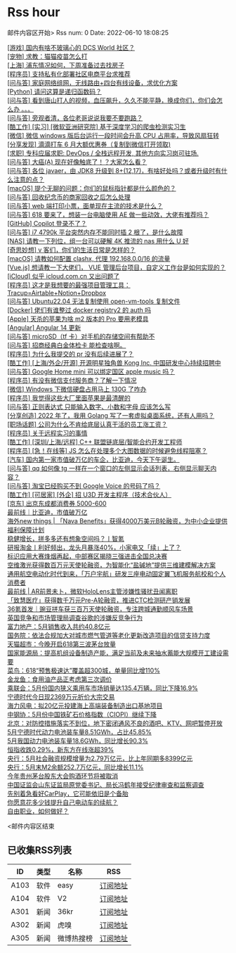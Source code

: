 # Rss hour

邮件内容区开始>
Rss num: 0  Date: 2022-06-10 18:08:25 <br/>

<a href='https://www.v2ex.com/t/858777#reply0'>[游戏] 国内有啥不玻璃心的 DCS World 社区？</a><br/>
<a href='https://www.v2ex.com/t/858776#reply0'>[宠物] 求教：猫猫疫苗怎么打</a><br/>
<a href='https://www.v2ex.com/t/858775#reply3'>[上海] 浦东情况如何，下周准备过去找房子</a><br/>
<a href='https://www.v2ex.com/t/858774#reply2'>[程序员] 支持私有化部署社区电商平台求推荐</a><br/>
<a href='https://www.v2ex.com/t/858773#reply1'>[问与答] 家庭网络组网，无线路由+四台有线设备，求优化方案</a><br/>
<a href='https://www.v2ex.com/t/858772#reply3'>[Python] 请问这算是递归函数码？</a><br/>
<a href='https://www.v2ex.com/t/858771#reply1'>[问与答] 看到唐山打人的视频，血压飙升，久久不能平静，换成你们，你们会怎么办 。。。</a><br/>
<a href='https://www.v2ex.com/t/858769#reply3'>[问与答] 旁观者清，各位老哥说说我要不要跑路？</a><br/>
<a href='https://www.v2ex.com/t/858768#reply0'>[酷工作] [实习] [微软亚洲研究院] 基于深度学习的爬虫检测实习生</a><br/>
<a href='https://www.v2ex.com/t/858766#reply0'>[微信] 微信 windows 版后台运行一段时间会升高 CPU 占用率，导致风扇狂转</a><br/>
<a href='https://www.v2ex.com/t/858765#reply0'>[分享发现] 滴滴打车 6 月大额优惠券（复制到微信打开领取)</a><br/>
<a href='https://www.v2ex.com/t/858763#reply0'>[求职] 专科应届求职: DevOps / 全栈远程开发, 其他方向实习岗可驻场.</a><br/>
<a href='https://www.v2ex.com/t/858762#reply6'>[问与答] 大癌(A) 现在好像触底了！？大家怎么看？</a><br/>
<a href='https://www.v2ex.com/t/858761#reply0'>[问与答] 各位 javaer，由 JDK8 升级到 8+(12,17)，有啥好处吗？或者升级时有什么注意的点？</a><br/>
<a href='https://www.v2ex.com/t/858760#reply5'>[macOS] 提个无聊的问题：你们的鼠标指针都是什么颜色的？</a><br/>
<a href='https://www.v2ex.com/t/858759#reply2'>[问与答] 回收纪念币的商家回收之后怎么处理</a><br/>
<a href='https://www.v2ex.com/t/858757#reply4'>[问与答] web 端打印小票，面单现在主流的技术是什么？</a><br/>
<a href='https://www.v2ex.com/t/858754#reply5'>[问与答] 618 要来了，想装一台电脑使用 AE 做一些动效，大佬有推荐吗？</a><br/>
<a href='https://www.v2ex.com/t/858753#reply0'>[GitHub] Copilot 登录不了？</a><br/>
<a href='https://www.v2ex.com/t/858752#reply1'>[问与答] i7 4790k 平台突然内存不能同时插 2 根了，是什么故障</a><br/>
<a href='https://www.v2ex.com/t/858751#reply2'>[NAS] 请教一下列位，组一台可以硬解 4K 推流的 nas 用什么 U 好</a><br/>
<a href='https://www.v2ex.com/t/858750#reply2'>[奇思妙想] v 客们，你们的生活日常是怎样的？</a><br/>
<a href='https://www.v2ex.com/t/858749#reply4'>[macOS] 请教如何配置 clashx, 代理 192.168.0.0/16 的流量</a><br/>
<a href='https://www.v2ex.com/t/858747#reply19'>[Vue.js] 想请教一下大佬们， VUE 管理后台项目，自定义工作台是如何实现的？</a><br/>
<a href='https://www.v2ex.com/t/858746#reply3'>[iCloud] 似乎 icloud.com.cn 又出问题了</a><br/>
<a href='https://www.v2ex.com/t/858745#reply0'>[程序员] 这才是我想要的最强项目管理工具： Tracup=Airtable+Notion+Dropbox</a><br/>
<a href='https://www.v2ex.com/t/858744#reply2'>[问与答] Ubuntu22.04 无法复制使用 open-vm-tools 复制文件</a><br/>
<a href='https://www.v2ex.com/t/858743#reply0'>[Docker] 佬们有谁整过 docker registry2 的 auth 吗</a><br/>
<a href='https://www.v2ex.com/t/858742#reply21'>[Apple] 天杀的苹果为啥 m2 版本的 Pro 要用老模具</a><br/>
<a href='https://www.v2ex.com/t/858739#reply4'>[Angular] Angular 14 更新</a><br/>
<a href='https://www.v2ex.com/t/858738#reply2'>[问与答] microSD（tf 卡）对手机的存储空间有帮助不</a><br/>
<a href='https://www.v2ex.com/t/858737#reply0'>[问与答] 招商经典白金体检卡 能检查啥啊。</a><br/>
<a href='https://www.v2ex.com/t/858735#reply1'>[程序员] 为什么我提交的 pr 没有后续进展了？</a><br/>
<a href='https://www.v2ex.com/t/858734#reply1'>[酷工作] [上海/外企/开源] 开源明星独角兽 Kong Inc. 中国研发中心持续招聘中</a><br/>
<a href='https://www.v2ex.com/t/858733#reply3'>[问与答] Google Home mini 可以绑定国区 apple music 吗？</a><br/>
<a href='https://www.v2ex.com/t/858731#reply10'>[程序员] 有没有微信支付服务商？了解一下情况</a><br/>
<a href='https://www.v2ex.com/t/858730#reply7'>[微信] Windows 下微信硬盘占用马上 130G 了咋办</a><br/>
<a href='https://www.v2ex.com/t/858729#reply67'>[程序员] 我觉得这些大厂里面苹果是最清醒的</a><br/>
<a href='https://www.v2ex.com/t/858728#reply8'>[问与答] 正则表达式 只能输入数字、小数和字母 应该怎么写</a><br/>
<a href='https://www.v2ex.com/t/858727#reply5'>[分享创造] 2022 年了，我用 Golang 写了一套虚拟桌面系统，还有人用吗？</a><br/>
<a href='https://www.v2ex.com/t/858726#reply23'>[职场话题] 公司为什么不肯给底层认真干活的员工涨工资？</a><br/>
<a href='https://www.v2ex.com/t/858725#reply3'>[程序员] 关于远程实习的事情</a><br/>
<a href='https://www.v2ex.com/t/858724#reply0'>[酷工作] [深圳/上海/远程] C++ 联盟链底层/智能合约开发工程师</a><br/>
<a href='https://www.v2ex.com/t/858723#reply4'>[程序员] [急！在线等] JS 怎么在处理多个大图数据的时候避免线程阻塞？</a><br/>
<a href='https://www.v2ex.com/t/858722#reply12'>[汽车] 国内第一家市值破万亿的车企，比亚迪，今天下午诞生。</a><br/>
<a href='https://www.v2ex.com/t/858721#reply11'>[问与答] qq 如何像 tg 一样在一个窗口的左侧显示会话列表，右侧显示聊天内容？</a><br/>
<a href='https://www.v2ex.com/t/858720#reply8'>[问与答] 淘宝已经购买不到 Google Voice 的号码了吗？</a><br/>
<a href='https://www.v2ex.com/t/858719#reply1'>[酷工作] [可居家] [外企] 招 U3D 开发主程序（技术合伙人）</a><br/>
<a href='https://www.v2ex.com/t/858718#reply11'>[京东] 出京东成都消费券 5000-600</a><br/>
<a href='https://36kr.com/p/1778811669253253'>最前线｜比亚迪，市值破万亿</a><br/>
<a href='https://36kr.com/p/1778912535972999'>海外new things | 「Nava Benefits」获得4000万美元B轮融资，为中小企业提供福利保障计划</a><br/>
<a href='https://36kr.com/p/1778966628469641'>稳健增长，拼多多还有想象空间吗？丨智氪</a><br/>
<a href='https://36kr.com/p/1778965136723072'>研报淘金丨利好频出，龙头月暴涨40%，小家电又「续」上了？</a><br/>
<a href='https://36kr.com/p/1778961477307270'>标识应用大赛烽烟再起，中部赛区揭晓三强进击全国总决赛</a><br/>
<a href='https://36kr.com/p/1777545700510853'>空维激光获得数百万元天使轮融资，为智能化“盐碱地”提供三维建模解决方案</a><br/>
<a href='https://36kr.com/p/1778852013132936'>通用航空电动化时代到来，「万户宇航」研发三座电动固定翼飞机服务航校和个人消费者</a><br/>
<a href='https://36kr.com/p/1778029202771079'>最前线 | AR前景未卜，微软HoloLens主管涉嫌性骚扰丑闻离职</a><br/>
<a href='https://36kr.com/p/1778801594338436'>「致慧医疗」获得数千万元Pre-A轮融资，推进CTC检测研产销发展</a><br/>
<a href='https://36kr.com/p/1777514818669705'>36氪首发｜豌豆拼车获三百万天使轮融资，专注跨城通勤顺风车场景</a><br/>
<a href='https://36kr.com/newsflashes/1779024171469698'>英国竞争和市场管理局调查谷歌的涉嫌反竞争行为</a><br/>
<a href='https://36kr.com/newsflashes/1779020742642564'>富力地产：5月销售收入共约40.8亿元</a><br/>
<a href='https://36kr.com/newsflashes/1779011845295241'>国务院：依法合规加大对城市燃气管道等老化更新改造项目的信贷支持力度</a><br/>
<a href='https://36kr.com/newsflashes/1779008364121220'>天猫超市：今晚开启618第三波茅台放量</a><br/>
<a href='https://36kr.com/newsflashes/1778998792424323'>国家能源局：提高机组设备制造产能，满足当前及未来抽水蓄能大规模开工建设需要</a><br/>
<a href='https://36kr.com/newsflashes/1778991148371076'>菜鸟：618“预售极速达”覆盖超300城，单量同比增110%</a><br/>
<a href='https://36kr.com/newsflashes/1778964387908745'>金龙鱼：食用油产品正考虑第三次调价</a><br/>
<a href='https://36kr.com/newsflashes/1778960257977479'>乘联会：5月份国内狭义乘用车市场销量达135.4万辆，同比下降16.9%</a><br/>
<a href='https://36kr.com/newsflashes/1778955978066825'>宁德时代今日现2369万元折价大宗交易</a><br/>
<a href='https://36kr.com/newsflashes/1778950279826569'>海力风电：拟20亿元投建海上高端装备制造出口基地项目</a><br/>
<a href='https://36kr.com/newsflashes/1778947445984136'>中钢协：5月份中国铁矿石价格指数（CIOPI）继续下降</a><br/>
<a href='https://36kr.com/newsflashes/1778939087522688'>北京：对防控措施落实不到位，地下密闭通风不良的酒吧、KTV、网吧暂停开放</a><br/>
<a href='https://36kr.com/newsflashes/1778936435444866'>5月宁德时代动力电池装车量8.51GWh，占比45.85%</a><br/>
<a href='https://36kr.com/newsflashes/1778932107856775'>5月我国动力电池装车量18.6GWh，同比增长90.3%</a><br/>
<a href='https://36kr.com/newsflashes/1778921542077315'>恒指收跌0.29%，新东方在线涨超39%</a><br/>
<a href='https://36kr.com/newsflashes/1778913365134465'>央行：5月社会融资规模增量为2.79万亿元，比上年同期多8399亿元</a><br/>
<a href='https://36kr.com/newsflashes/1778912669600899'>央行：5月末M2余额252.7万亿元，同比增长11.1%</a><br/>
<a href='https://36kr.com/newsflashes/1778910855974022'>今年贵州茅台股东大会购酒环节将被取消</a><br/>
<a href='https://36kr.com/newsflashes/1778904182459521'>中国证监会山东证监局原党委书记、局长冯鹤年接受纪律审查和监察调查</a><br/>
<a href='http://www.huxiu.com/article/578433.html?f=wangzhan'>先别着急看好CarPlay，它可能依旧是个备胎</a><br/>
<a href='http://www.huxiu.com/article/578464.html?f=wangzhan'>你愿意花多少钱提升自己电动车的续航？</a><br/>
<a href='http://www.huxiu.com/article/577950.html?f=wangzhan'>自由职业，如何做好？</a><br/>


<邮件内容区结束

## 已收集RSS列表

| ID | 类型 | 名称  | RSS  |
| -- | -- | -- | -- | 
| A103  | 软件 | easy | [订阅地址](http://rsshub.v2fy.com:1200/weibo/user/1088413295) |
| A104  | 软件 | V2  | [订阅地址](http://www.v2ex.com/index.xml) |
| A301  | 新闻 | 36kr | [订阅地址](https://www.36kr.com/feed) |
| A302  | 新闻 | 虎嗅 | [订阅地址](https://www.huxiu.com/rss/0.xml) |
| A305  | 新闻 | 微博热搜榜 | [订阅地址](https://rsshub.app/weibo/search/hot) |
